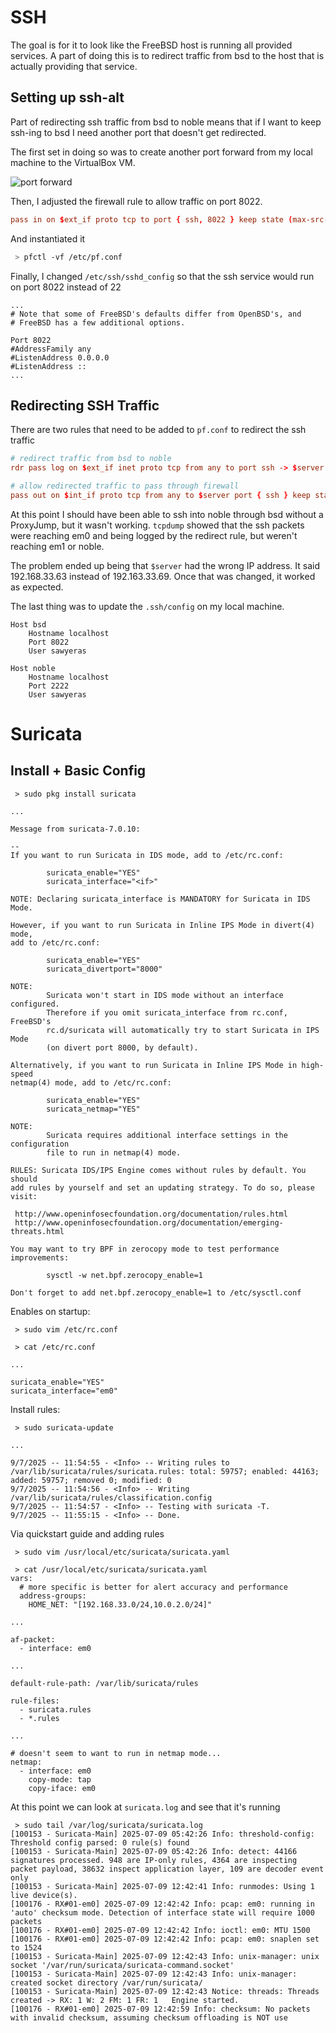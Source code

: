 # SSH 
The goal is for it to look like the FreeBSD host is running all provided 
services. A part of doing this is to redirect traffic from bsd to the 
host that is actually providing that service. 

## Setting up ssh-alt
Part of redirecting ssh traffic from bsd to noble means that if I want to keep
ssh-ing to bsd I need another port that doesn't get redirected. 

The first set in doing so was to create another port forward from my local 
machine to the VirtualBox VM. 

![port forward](./img/port_forward)

Then, I adjusted the firewall rule to allow traffic on port 8022. 

```conf
pass in on $ext_if proto tcp to port { ssh, 8022 } keep state (max-src-conn 15, max-src-conn-rate 3/1, overload <bruteforce> flush global)
```

And instantiated it

```zsh
 > pfctl -vf /etc/pf.conf
```

Finally, I changed `/etc/ssh/sshd_config` so that the ssh service would run on
port 8022 instead of 22

```
...
# Note that some of FreeBSD's defaults differ from OpenBSD's, and
# FreeBSD has a few additional options.

Port 8022
#AddressFamily any
#ListenAddress 0.0.0.0
#ListenAddress ::
...
```

## Redirecting SSH Traffic
There are two rules that need to be added to `pf.conf` to redirect the ssh
traffic

```conf
# redirect traffic from bsd to noble
rdr pass log on $ext_if inet proto tcp from any to port ssh -> $server port ssh

# allow redirected traffic to pass through firewall
pass out on $int_if proto tcp from any to $server port { ssh } keep state
```
At this point I should have been able to ssh into noble through bsd without a 
ProxyJump, but it wasn't working. `tcpdump` showed that the ssh packets were 
reaching em0 and being logged by the redirect rule, but weren't reaching
em1 or noble. 

The problem ended up being that `$server` had the wrong IP address. It said 
192.168.33.63 instead of 192.163.33.69. Once that was changed, it worked as
expected. 

The last thing was to update the `.ssh/config` on my local machine. 

```
Host bsd
	Hostname localhost
	Port 8022
	User sawyeras

Host noble
	Hostname localhost
	Port 2222
	User sawyeras
```

# Suricata

## Install + Basic Config
```
 > sudo pkg install suricata

...

Message from suricata-7.0.10:

--
If you want to run Suricata in IDS mode, add to /etc/rc.conf:

        suricata_enable="YES"
        suricata_interface="<if>"

NOTE: Declaring suricata_interface is MANDATORY for Suricata in IDS Mode.

However, if you want to run Suricata in Inline IPS Mode in divert(4) mode,
add to /etc/rc.conf:

        suricata_enable="YES"
        suricata_divertport="8000"

NOTE:
        Suricata won't start in IDS mode without an interface configured.
        Therefore if you omit suricata_interface from rc.conf, FreeBSD's
        rc.d/suricata will automatically try to start Suricata in IPS Mode
        (on divert port 8000, by default).

Alternatively, if you want to run Suricata in Inline IPS Mode in high-speed
netmap(4) mode, add to /etc/rc.conf:

        suricata_enable="YES"
        suricata_netmap="YES"

NOTE:
        Suricata requires additional interface settings in the configuration
        file to run in netmap(4) mode.

RULES: Suricata IDS/IPS Engine comes without rules by default. You should
add rules by yourself and set an updating strategy. To do so, please visit:

 http://www.openinfosecfoundation.org/documentation/rules.html
 http://www.openinfosecfoundation.org/documentation/emerging-threats.html

You may want to try BPF in zerocopy mode to test performance improvements:

        sysctl -w net.bpf.zerocopy_enable=1

Don't forget to add net.bpf.zerocopy_enable=1 to /etc/sysctl.conf
```

Enables on startup:
```
 > sudo vim /etc/rc.conf

 > cat /etc/rc.conf

...

suricata_enable="YES"
suricata_interface="em0"
```

Install rules:
```
 > sudo suricata-update

...

9/7/2025 -- 11:54:55 - <Info> -- Writing rules to /var/lib/suricata/rules/suricata.rules: total: 59757; enabled: 44163; added: 59757; removed 0; modified: 0
9/7/2025 -- 11:54:56 - <Info> -- Writing /var/lib/suricata/rules/classification.config
9/7/2025 -- 11:54:57 - <Info> -- Testing with suricata -T.
9/7/2025 -- 11:55:15 - <Info> -- Done.
```

Via quickstart guide and adding rules

```
 > sudo vim /usr/local/etc/suricata/suricata.yaml

 > cat /usr/local/etc/suricata/suricata.yaml
vars:
  # more specific is better for alert accuracy and performance
  address-groups:
    HOME_NET: "[192.168.33.0/24,10.0.2.0/24]"

...

af-packet:
  - interface: em0

...

default-rule-path: /var/lib/suricata/rules

rule-files:
  - suricata.rules
  - *.rules
    
...

# doesn't seem to want to run in netmap mode...
netmap:
  - interface: em0
    copy-mode: tap
    copy-iface: em0
```
    
At this point we can look at `suricata.log` and see that it's running

```
 > sudo tail /var/log/suricata/suricata.log
[100153 - Suricata-Main] 2025-07-09 05:42:26 Info: threshold-config: Threshold config parsed: 0 rule(s) found
[100153 - Suricata-Main] 2025-07-09 05:42:26 Info: detect: 44166 signatures processed. 948 are IP-only rules, 4364 are inspecting packet payload, 38632 inspect application layer, 109 are decoder event only
[100153 - Suricata-Main] 2025-07-09 12:42:41 Info: runmodes: Using 1 live device(s).
[100176 - RX#01-em0] 2025-07-09 12:42:42 Info: pcap: em0: running in 'auto' checksum mode. Detection of interface state will require 1000 packets
[100176 - RX#01-em0] 2025-07-09 12:42:42 Info: ioctl: em0: MTU 1500
[100176 - RX#01-em0] 2025-07-09 12:42:42 Info: pcap: em0: snaplen set to 1524
[100153 - Suricata-Main] 2025-07-09 12:42:43 Info: unix-manager: unix socket '/var/run/suricata/suricata-command.socket'
[100153 - Suricata-Main] 2025-07-09 12:42:43 Info: unix-manager: created socket directory /var/run/suricata/
[100153 - Suricata-Main] 2025-07-09 12:42:43 Notice: threads: Threads created -> RX: 1 W: 2 FM: 1 FR: 1   Engine started.
[100176 - RX#01-em0] 2025-07-09 12:42:59 Info: checksum: No packets with invalid checksum, assuming checksum offloading is NOT use
```
